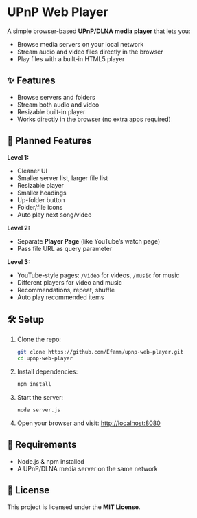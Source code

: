 # UPnP Web Player

A simple browser-based **UPnP/DLNA media player** that lets you:

* Browse media servers on your local network
* Stream audio and video files directly in the browser
* Play files with a built-in HTML5 player

## ✨ Features

* Browse servers and folders
* Stream both audio and video
* Resizable built-in player
* Works directly in the browser (no extra apps required)

## 🚀 Planned Features

**Level 1:**

* Cleaner UI
* Smaller server list, larger file list
* Resizable player
* Smaller headings
* Up-folder button
* Folder/file icons
* Auto play next song/video

**Level 2:**

* Separate **Player Page** (like YouTube’s watch page)
* Pass file URL as query parameter

**Level 3:**

* YouTube-style pages: `/video` for videos, `/music` for music
* Different players for video and music
* Recommendations, repeat, shuffle
* Auto play recommended items

## 🛠️ Setup

1. Clone the repo:

   ```bash
   git clone https://github.com/Efamm/upnp-web-player.git
   cd upnp-web-player
   ```

2. Install dependencies:

   ```bash
   npm install
   ```

3. Start the server:

   ```bash
   node server.js
   ```

4. Open your browser and visit:
   [http://localhost:8080](http://localhost:8080)

## 📌 Requirements

* Node.js & npm installed
* A UPnP/DLNA media server on the same network

## 📜 License

This project is licensed under the **MIT License**.